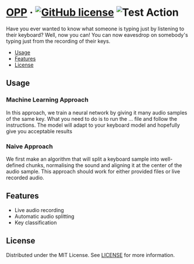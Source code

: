 # [OPP](./README.md) &middot; [![GitHub license]](./LICENSE) ![Test Action]

Have you ever wanted to know what someone is typing just by listening to their
keyboard? Well, now you can! You can now eavesdrop on somebody's typing just
from the recording of their keys.

<!-- Table of Contents -->

- [Usage](#usage)
- [Features](#features)
- [License](#license)

## Usage

### Machine Learning Approach

In this approach, we train a neural network by giving it many audio samples of
the same key. What you need to do is to run the ... file and follow the
instructions. The model will adapt to your keyboard model and hopefully give you
acceptable results

### Naive Approach

We first make an algorithm that will split a keyboard sample into well-defined
chunks, normalising the sound and aligning it at the center of the audio sample.
This approach should work for either provided files or live recorded audio.

## Features

* Live audio recording
* Automatic audio splitting
* Key classification


## License

Distributed under the MIT License. See [LICENSE](./LICENSE) for more information.



<!-- Shields.io links -->

[gitHub license]: https://img.shields.io/badge/license-MIT-blue.svg
[test action]: https://github.com/rmenai/operation-pele-password/actions/workflows/test.yaml/badge.svg
